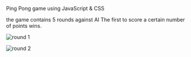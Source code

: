 Ping Pong game using JavaScript & CSS

the game contains 5 rounds against AI 
The first to score a certain number of points wins.

![round 1](https://github.com/AbdulghaniAlhazmi/Ping/assets/92253592/7e68fbb3-47e1-4d4e-8373-c6f0ab258988)


![round 2](https://github.com/AbdulghaniAlhazmi/Ping/assets/92253592/703df6e5-691d-4b50-8548-e31e6daf81f6)
